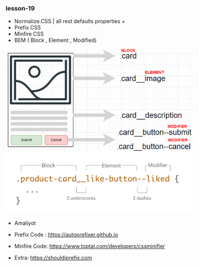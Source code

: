 ### lesson-19

- Normalize.CSS | all rest defaults properties +
- Prefix CSS 
- Minfire CSS 
- BEM  ( Block , Element , Modified)

![alt text](image.png)
![alt text](image-1.png)
- Amaliyot 


- Prefix Code : https://autoprefixer.github.io
- Minfire Code: https://www.toptal.com/developers/cssminifier
- Extra: https://shouldiprefix.com